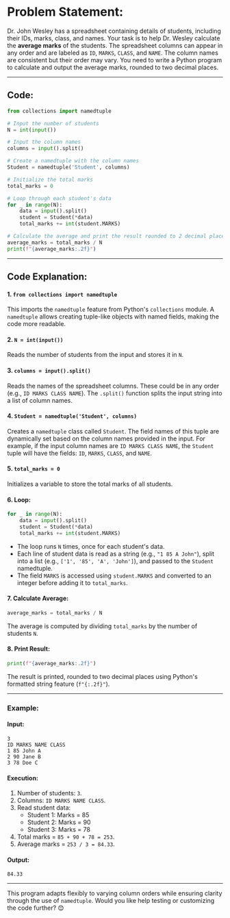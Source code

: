 # Problem Statement:
Dr. John Wesley has a spreadsheet containing details of students, including their IDs, marks, class, and names. Your task is to help Dr. Wesley calculate the **average marks** of the students. The spreadsheet columns can appear in any order and are labeled as `ID`, `MARKS`, `CLASS`, and `NAME`. The column names are consistent but their order may vary. You need to write a Python program to calculate and output the average marks, rounded to two decimal places.

---

## Code:

```python
from collections import namedtuple

# Input the number of students
N = int(input())

# Input the column names
columns = input().split()

# Create a namedtuple with the column names
Student = namedtuple('Student', columns)

# Initialize the total marks
total_marks = 0

# Loop through each student's data
for _ in range(N):
    data = input().split()
    student = Student(*data)
    total_marks += int(student.MARKS)

# Calculate the average and print the result rounded to 2 decimal places
average_marks = total_marks / N
print(f"{average_marks:.2f}")
```

---

## Code Explanation:

#### **1. `from collections import namedtuple`**
This imports the `namedtuple` feature from Python's `collections` module. A `namedtuple` allows creating tuple-like objects with named fields, making the code more readable.

#### **2. `N = int(input())`**
Reads the number of students from the input and stores it in `N`.

#### **3. `columns = input().split()`**
Reads the names of the spreadsheet columns. These could be in any order (e.g., `ID MARKS CLASS NAME`). The `.split()` function splits the input string into a list of column names.

#### **4. `Student = namedtuple('Student', columns)`**
Creates a `namedtuple` class called `Student`. The field names of this tuple are dynamically set based on the column names provided in the input. For example, if the input column names are `ID MARKS CLASS NAME`, the `Student` tuple will have the fields: `ID`, `MARKS`, `CLASS`, and `NAME`.

#### **5. `total_marks = 0`**
Initializes a variable to store the total marks of all students.

#### **6. Loop:**
```python
for _ in range(N):
    data = input().split()
    student = Student(*data)
    total_marks += int(student.MARKS)
```
- The loop runs `N` times, once for each student's data.
- Each line of student data is read as a string (e.g., `"1 85 A John"`), split into a list (e.g., `['1', '85', 'A', 'John']`), and passed to the `Student` namedtuple.
- The field `MARKS` is accessed using `student.MARKS` and converted to an integer before adding it to `total_marks`.

#### **7. Calculate Average:**
```python
average_marks = total_marks / N
```
The average is computed by dividing `total_marks` by the number of students `N`.

#### **8. Print Result:**
```python
print(f"{average_marks:.2f}")
```
The result is printed, rounded to two decimal places using Python's formatted string feature (`f"{:.2f}"`).

---

### Example:

#### Input:
```
3
ID MARKS NAME CLASS
1 85 John A
2 90 Jane B
3 78 Doe C
```

#### Execution:
1. Number of students: `3`.
2. Columns: `ID MARKS NAME CLASS`.
3. Read student data:
   - Student 1: Marks = 85
   - Student 2: Marks = 90
   - Student 3: Marks = 78
4. Total marks = `85 + 90 + 78 = 253`.
5. Average marks = `253 / 3 = 84.33`.

#### Output:
```
84.33
```

---

This program adapts flexibly to varying column orders while ensuring clarity through the use of `namedtuple`. Would you like help testing or customizing the code further? 😊
